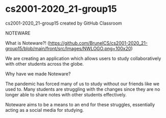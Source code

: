 # cs2001-2020_21-group15
cs2001-2020_21-group15 created by GitHub Classroom

NOTEWARE

What is Noteware?! (https://github.com/BrunelCS/cs2001-2020_21-group15/blob/main/front/src/Images/NWLOGO.png=100x20)



  We are creating an application which allows users to study collaboratively with other students across the globe. 

Why have we made Noteware?

  The pandemic has forced many of us to study without our friends like we used to. 
  Many students are struggling with the changes since they are no longer able to share notes with other students effectively.
  
  Noteware aims to be a means to an end for these struggles, essentially acting as a social media for studying.

